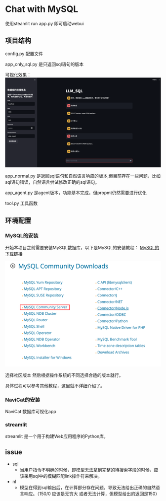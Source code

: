 # Chat with MySQL

使用steamlit run app.py
即可启动webui
## 项目结构

config.py 配置文件

app_only_sql.py 是只返回sql语句的版本

可视化效果：
![alt text](./image/image-1.png)

app_normal.py 是返回sql语句和自然语言响应的版本,但目前存在一些问题，比如sql语句错误，自然语言尝试修改正确的sql语句。

app_agent.py 是agent版本，功能基本完成，但propmt仍然需要进行优化

tool.py 工具函数



## 环境配置

### MySQL的安装

开始本项目之前需要安装MySQL数据库，以下是MySQL的安装教程：
[MySQL的下载链接](https://dev.mysql.com/downloads/mysql/)

![alt text](./image/image.png)

选择社区版本 然后根据操作系统的不同选择合适的版本就行。

具体过程可以参考其他教程，这里就不详细介绍了。

### NaviCat的安装

NaviCat 数据库可视化app

### streamlit 

streamlit 是一个用于构建Web应用程序的Python库。
## issue
- sql
  - 当用户指令不明确的时候，即模型无法拿到完整的待搜索字段的时候，应该采用sql中的模糊匹配link操作符来解决。
- nl
  - 模型在得到sql输出后，在计算部分存在问题，导致无法给出正确的自然语言响应。（150/0 应该是无穷大 或者无法计算，但模型给出的返回是150）